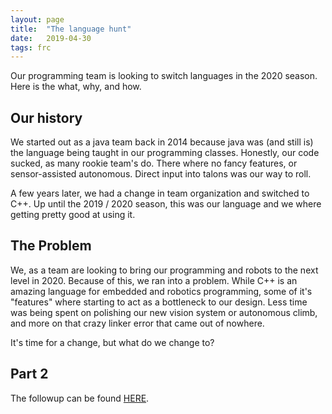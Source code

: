 ```yaml
---
layout: page
title:  "The language hunt"
date:   2019-04-30
tags: frc
---
```


Our programming team is looking to switch languages in the 2020 season. Here is the what, why, and how.

## Our history
We started out as a java team back in 2014 because java was (and still is) the language being taught in our programming classes. Honestly, our code sucked, as many rookie team's do. There where no fancy features, or sensor-assisted autonomous. Direct input into talons was our way to roll. 

A few years later, we had a change in team organization and switched to C++. Up until the 2019 / 2020 season, this was our language and we where getting pretty good at using it.

## The Problem
We, as a team are looking to bring our programming and robots to the next level in 2020. Because of this, we ran into a problem. While C++ is an amazing language for embedded and robotics programming, some of it's "features" where starting to act as a bottleneck to our design. Less time was being spent on polishing our new vision system or autonomous climb, and more on that crazy linker error that came out of nowhere.

It's time for a change, but what do we change to?

## Part 2
The followup can be found [HERE](/frc/2019/06/24/LanguageHunt2.html).

